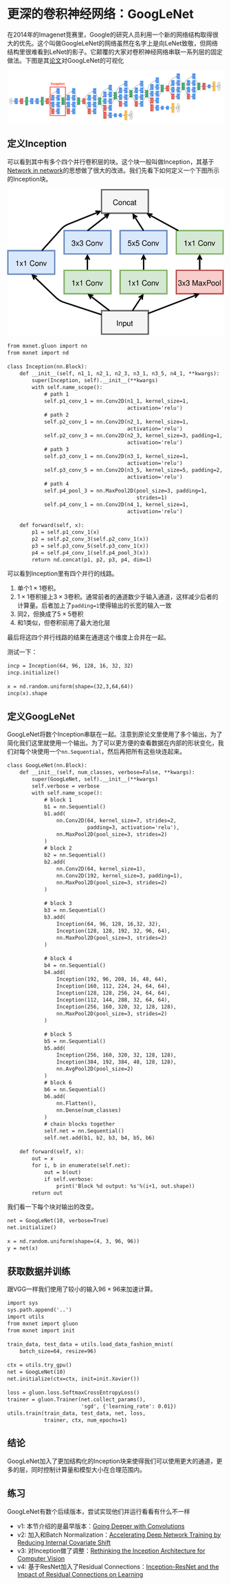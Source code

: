 # 更深的卷积神经网络：GoogLeNet

在2014年的Imagenet竞赛里，Google的研究人员利用一个新的网络结构取得很大的优先。这个叫做GoogleLeNet的网络虽然在名字上是向LeNet致敬，但网络结构里很难看到LeNet的影子。它颠覆的大家对卷积神经网络串联一系列层的固定做法。下图是其[论文](https://arxiv.org/abs/1409.4842)对GoogLeNet的可视化

![](../img/googlenet.png)

## 定义Inception

可以看到其中有多个四个并行卷积层的块。这个块一般叫做Inception，其基于[Network in network](./nin-gluon.md)的思想做了很大的改进。我们先看下如何定义一个下图所示的Inception块。

![](../img/inception.svg)

```{.python .input}
from mxnet.gluon import nn
from mxnet import nd

class Inception(nn.Block):
    def __init__(self, n1_1, n2_1, n2_3, n3_1, n3_5, n4_1, **kwargs):
        super(Inception, self).__init__(**kwargs)
        with self.name_scope():
            # path 1
            self.p1_conv_1 = nn.Conv2D(n1_1, kernel_size=1, 
                                       activation='relu')
            # path 2
            self.p2_conv_1 = nn.Conv2D(n2_1, kernel_size=1, 
                                       activation='relu')
            self.p2_conv_3 = nn.Conv2D(n2_3, kernel_size=3, padding=1, 
                                       activation='relu')
            # path 3
            self.p3_conv_1 = nn.Conv2D(n3_1, kernel_size=1, 
                                       activation='relu')
            self.p3_conv_5 = nn.Conv2D(n3_5, kernel_size=5, padding=2, 
                                       activation='relu')
            # path 4
            self.p4_pool_3 = nn.MaxPool2D(pool_size=3, padding=1, 
                                          strides=1)
            self.p4_conv_1 = nn.Conv2D(n4_1, kernel_size=1,
                                       activation='relu')
        
    def forward(self, x):
        p1 = self.p1_conv_1(x)
        p2 = self.p2_conv_3(self.p2_conv_1(x))
        p3 = self.p3_conv_5(self.p3_conv_1(x))
        p4 = self.p4_conv_1(self.p4_pool_3(x))
        return nd.concat(p1, p2, p3, p4, dim=1)
```

可以看到Inception里有四个并行的线路。

1. 单个$1\times 1$卷积。
2. $1\times 1$卷积接上$3\times 3$卷积。通常前者的通道数少于输入通道，这样减少后者的计算量。后者加上了`padding=1`使得输出的长宽的输入一致
3. 同2，但换成了$5 \times 5$卷积
4. 和1类似，但卷积前用了最大池化层

最后将这四个并行线路的结果在通道这个维度上合并在一起。

测试一下：

```{.python .input}
incp = Inception(64, 96, 128, 16, 32, 32)
incp.initialize()

x = nd.random.uniform(shape=(32,3,64,64))
incp(x).shape
```

## 定义GoogLeNet

GoogLeNet将数个Inception串联在一起。注意到原论文里使用了多个输出，为了简化我们这里就使用一个输出。为了可以更方便的查看数据在内部的形状变化，我们对每个块使用一个`nn.Sequential`，然后再把所有这些块连起来。

```{.python .input}
class GoogLeNet(nn.Block):
    def __init__(self, num_classes, verbose=False, **kwargs):
        super(GoogLeNet, self).__init__(**kwargs)
        self.verbose = verbose
        with self.name_scope():
            # block 1
            b1 = nn.Sequential()
            b1.add(
                nn.Conv2D(64, kernel_size=7, strides=2,                                     
                          padding=3, activation='relu'),
                nn.MaxPool2D(pool_size=3, strides=2)
            )
            # block 2
            b2 = nn.Sequential()
            b2.add(
                nn.Conv2D(64, kernel_size=1),
                nn.Conv2D(192, kernel_size=3, padding=1),
                nn.MaxPool2D(pool_size=3, strides=2)
            )
            
            # block 3
            b3 = nn.Sequential()
            b3.add(
                Inception(64, 96, 128, 16,32, 32),
                Inception(128, 128, 192, 32, 96, 64),
                nn.MaxPool2D(pool_size=3, strides=2)
            )
            
            # block 4
            b4 = nn.Sequential()
            b4.add(
                Inception(192, 96, 208, 16, 48, 64),
                Inception(160, 112, 224, 24, 64, 64),
                Inception(128, 128, 256, 24, 64, 64),
                Inception(112, 144, 288, 32, 64, 64),
                Inception(256, 160, 320, 32, 128, 128),
                nn.MaxPool2D(pool_size=3, strides=2)
            )
            
            # block 5
            b5 = nn.Sequential()
            b5.add(
                Inception(256, 160, 320, 32, 128, 128),
                Inception(384, 192, 384, 48, 128, 128),
                nn.AvgPool2D(pool_size=2)
            )
            # block 6
            b6 = nn.Sequential()
            b6.add(
                nn.Flatten(),
                nn.Dense(num_classes)
            )
            # chain blocks together
            self.net = nn.Sequential()
            self.net.add(b1, b2, b3, b4, b5, b6)
            
    def forward(self, x):
        out = x
        for i, b in enumerate(self.net):
            out = b(out)
            if self.verbose:
                print('Block %d output: %s'%(i+1, out.shape))
        return out    
```

我们看一下每个块对输出的改变。

```{.python .input}
net = GoogLeNet(10, verbose=True)
net.initialize()

x = nd.random.uniform(shape=(4, 3, 96, 96))
y = net(x)
```

## 获取数据并训练

跟VGG一样我们使用了较小的输入$96\times 96$来加速计算。

```{.python .input}
import sys
sys.path.append('..')
import utils
from mxnet import gluon
from mxnet import init

train_data, test_data = utils.load_data_fashion_mnist(
    batch_size=64, resize=96)

ctx = utils.try_gpu()
net = GoogLeNet(10)
net.initialize(ctx=ctx, init=init.Xavier())

loss = gluon.loss.SoftmaxCrossEntropyLoss()
trainer = gluon.Trainer(net.collect_params(), 
                        'sgd', {'learning_rate': 0.01})
utils.train(train_data, test_data, net, loss,
            trainer, ctx, num_epochs=1)
```

## 结论

GoogLeNet加入了更加结构化的Inception块来使得我们可以使用更大的通道，更多的层，同时控制计算量和模型大小在合理范围内。

## 练习

GoogLeNet有数个后续版本，尝试实现他们并运行看看有什么不一样

- v1: 本节介绍的是最早版本：[Going Deeper with Convolutions](http://arxiv.org/abs/1409.4842)
- v2: 加入和Batch Normalization：[Accelerating Deep Network Training by Reducing Internal Covariate Shift](http://arxiv.org/abs/1502.03167)
- v3: 对Inception做了调整：[Rethinking the Inception Architecture for Computer Vision](http://arxiv.org/abs/1512.00567)
- v4: 基于ResNet加入了Residual Connections：[Inception-ResNet and the Impact of Residual Connections on Learning](http://arxiv.org/abs/1602.07261)
